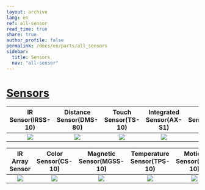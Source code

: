 ```yaml
---
layout: archive
lang: en
ref: all-sensor
read_time: true
share: true
author_profile: false
permalink: /docs/en/parts/all_sensors
sidebar:
  title: Sensors
  nav: "all-sensor"
---
```


# [Sensors](#sensors)

|                             IR Sensor(IRSS-10)                             |                               Distance Sensor(DMS-80)                                |                            Touch Sensor(TS-10)                             |                              Integrated Sensor(AX-S1)                              |                              Gyro Sensor(GS-12)                               |
| :------------------------------------------------------------------------: | :----------------------------------------------------------------------------------: | :------------------------------------------------------------------------: | :--------------------------------------------------------------------------------: | :---------------------------------------------------------------------------: |
| [![](/assets/images/parts/sensors/ir.jpg)](/docs/en/parts/sensor/irss-10/) | [![](/assets/images/parts/sensors/dms-80_product.jpg)](/docs/en/parts/sensor/dms-80) | [![](/assets/images/parts/sensors/touch.jpg)](/docs/en/parts/sensor/ts-10) | [![](/assets/images/parts/sensors/ax-s1_product.png)](/docs/en/parts/sensor/ax-s1) | [![](/assets/images/parts/sensors/gyro_new.jpg)](/docs/en/parts/sensor/gs-12) |

|                                       IR Array Sensor                                        |                                 Color Sensor(CS-10)                                 |                                Magnetic Sensor(MGSS-10)                                 |                              Temperature Sensor(TPS-10)                               |                                 Motion Sensor(PIR-10)                                 |
| :------------------------------------------------------------------------------------------: | :---------------------------------------------------------------------------------: | :-------------------------------------------------------------------------------------: | :-----------------------------------------------------------------------------------: | :-----------------------------------------------------------------------------------: |
| [![](/assets/images/parts/sensors/ir-array_product_01.jpg)](/docs/en/parts/sensor/ir-array/) | [![](/assets/images/parts/sensors/cs-10_product.png)](/docs/en/parts/sensor/cs-10/) | [![](/assets/images/parts/sensors/mgss-10_product.png)](/docs/en/parts/sensor/mgss-10/) | [![](/assets/images/parts/sensors/tps-10_product.jpg)](/docs/en/parts/sensor/tps-10/) | [![](/assets/images/parts/sensors/pir-10_product.jpg)](/docs/en/parts/sensor/pir-10/) |
